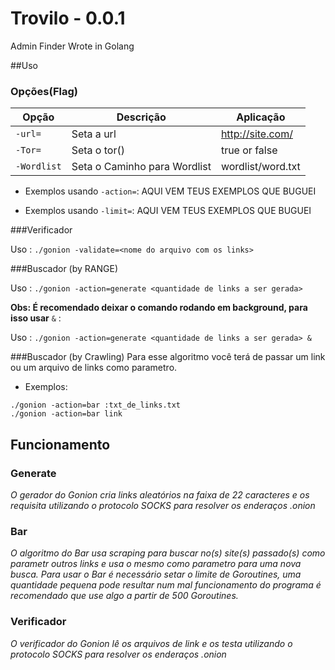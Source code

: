 # Trovilo - 0.0.1
Admin Finder Wrote in Golang

##Uso
### Opções(Flag)

Opção               |  Descrição | Aplicação       
------------------- |  --------- | ---------
`-url=`          | Seta a url | http://site.com/
`-Tor=`          | Seta o tor() | true or false
`-Wordlist`      | Seta o Caminho para Wordlist | wordlist/word.txt  



* Exemplos usando `-action=`:
AQUI VEM TEUS EXEMPLOS QUE BUGUEI

* Exemplos usando `-limit=`:
AQUI VEM TEUS EXEMPLOS QUE BUGUEI

###Verificador 

Uso : `./gonion -validate=<nome do arquivo com os links>`  

###Buscador (by RANGE)

Uso : `./gonion -action=generate <quantidade de links a ser gerada>`

**Obs: É recomendado deixar o comando rodando em background, para isso usar** `&` :

Uso : `./gonion -action=generate <quantidade de links a ser gerada> &`

###Buscador (by Crawling)
Para esse algoritmo você terá de passar um link ou um arquivo de links como parametro.

* Exemplos:
```
./gonion -action=bar :txt_de_links.txt  
./gonion -action=bar link
```

## Funcionamento
### Generate
_O gerador do Gonion cria links aleatórios na faixa de 22 caracteres e os requisita utilizando o protocolo SOCKS para resolver os enderaços .onion_
### Bar
_O algoritmo do Bar usa scraping para buscar no(s) site(s) passado(s) como parametr outros links e usa o mesmo como parametro para uma nova busca. Para usar o Bar é necessário setar o limite de Goroutines, uma quantidade pequena pode resultar num mal funcionamento do programa é recomendado que use algo a partir de 500 Goroutines._
### Verificador  
_O verificador do Gonion lê os arquivos de link e os testa utilizando o protocolo SOCKS para resolver os enderaços .onion_
